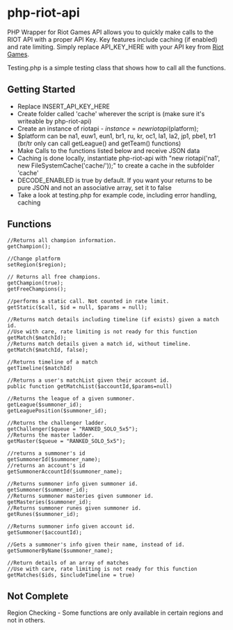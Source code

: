 php-riot-api
============

PHP Wrapper for Riot Games API allows you to quickly make calls to the RIOT API with a proper API Key. Key features include
caching (if enabled) and rate limiting.
Simply replace API_KEY_HERE with your API key from [Riot Games](http://developer.riotgames.com/sign-in?fhs=true).


Testing.php is a simple testing class that shows how to call all the functions.

Getting Started
------------

 - Replace INSERT_API_KEY_HERE
 - Create folder called 'cache' wherever the script is (make sure it's writeable by php-riot-api)
 - Create an instance of riotapi - $instance = new riotapi($platform); 
 - $platform can be na1, euw1, eun1, br1, ru, kr, oc1, la1, la2, jp1, pbe1, tr1 (br/tr only can call getLeague() and getTeam() functions)
 - Make Calls to the functions listed below and receive JSON data
 - Caching is done locally, instantiate php-riot-api with "new riotapi('na1', new FileSystemCache('cache/'));" to create a cache in the subfolder 'cache'
 - DECODE_ENABLED is true by default. If you want your returns to be pure JSON and not an associative array, set it to false 
 - Take a look at testing.php for example code, including error handling, caching

Functions
------------

	//Returns all champion information.
	getChampion();

	//Change platform
	setRegion($region);

	// Returns all free champions.
	getChampion(true);
	getFreeChampions();

	//performs a static call. Not counted in rate limit.
	getStatic($call, $id = null, $params = null);

	//Returns match details including timeline (if exists) given a match id.
	//Use with care, rate limiting is not ready for this function
	getMatch($matchId);
	//Returns match details given a match id, without timeline.
	getMatch($matchId, false);

	//Returns timeline of a match
	getTimeline($matchId)

	//Returns a user's matchList given their account id.
	public function getMatchList($accountId,$params=null)

	//Returns the league of a given summoner.
	getLeague($summoner_id);
	getLeaguePosition($summoner_id);

	//Returns the challenger ladder.
	getChallenger($queue = "RANKED_SOLO_5x5");
	//Returns the master ladder.
	getMaster($queue = "RANKED_SOLO_5x5");

	//returns a summoner's id
	getSummonerId($summoner_name);
	//returns an account's id
	getSummonerAccountId($summoner_name);

	//Returns summoner info given summoner id.
	getSummoner($summoner_id);
	//Returns summoner masteries given summoner id.
	getMasteries($summoner_id);
	//Returns summoner runes given summoner id.
	getRunes($summoner_id);

	//Returns summoner info given account id.
	getSummoner($accountId);

	//Gets a summoner's info given their name, instead of id.
	getSummonerByName($summoner_name);
	
	//Return details of an array of matches
	//Use with care, rate limiting is not ready for this function
	getMatches($ids, $includeTimeline = true)

Not Complete
------------

Region Checking - Some functions are only available in certain regions and not in others.

